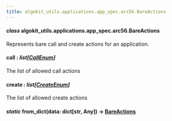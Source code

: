 ```yaml
---
title: algokit_utils.applications.app_spec.arc56.BareActions
---
```

#### *class* algokit_utils.applications.app_spec.arc56.BareActions

Represents bare call and create actions for an application.

#### call *: list[[CallEnum](#algokit_utils.applications.app_spec.arc56.CallEnum)]*

The list of allowed call actions

#### create *: list[[CreateEnum](#algokit_utils.applications.app_spec.arc56.CreateEnum)]*

The list of allowed create actions

#### *static* from_dict(data: dict[str, Any]) → [BareActions](#algokit_utils.applications.app_spec.arc56.BareActions)